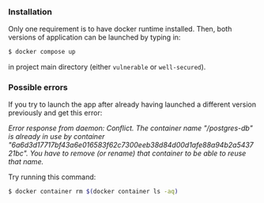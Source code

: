 ### Installation

Only one requirement is to have docker runtime installed. Then, both versions of application can be launched by typing in:
```bash
$ docker compose up
```
in project main directory (either `vulnerable` or `well-secured`).

### Possible errors

If you try to launch the app after already having launched a different version previously and get this error:

*Error response from daemon: Conflict. The container name "/postgres-db" is already in use by container "6a6d3d17717bf43a6e016583f62c7300eeb38d84d00d1afe88a94b2a543721bc". You have to remove (or rename) that container to be able to reuse that name.*

Try running this command:
```bash
$ docker container rm $(docker container ls -aq)
```
